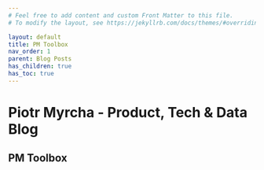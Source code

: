 ```yaml
---
# Feel free to add content and custom Front Matter to this file.
# To modify the layout, see https://jekyllrb.com/docs/themes/#overriding-theme-defaults

layout: default
title: PM Toolbox
nav_order: 1
parent: Blog Posts
has_children: true
has_toc: true
---
```

# Piotr Myrcha - Product, Tech & Data Blog

## PM Toolbox

